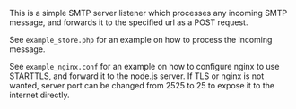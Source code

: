 This is a simple SMTP server listener which processes any incoming SMTP message,
and forwards it to the specified url as a POST request.

See `example_store.php` for an example on how to process the incoming message.

See `example_nginx.conf` for an example on how to configure nginx to use STARTTLS,
and forward it to the node.js server.
If TLS or nginx is not wanted, server port can be changed
from 2525 to 25 to expose it to the internet directly.
